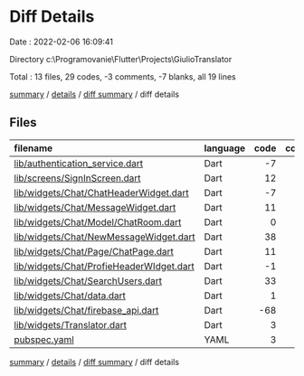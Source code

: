 # Diff Details

Date : 2022-02-06 16:09:41

Directory c:\Programovanie\Flutter\Projects\GiulioTranslator

Total : 13 files,  29 codes, -3 comments, -7 blanks, all 19 lines

[summary](results.md) / [details](details.md) / [diff summary](diff.md) / diff details

## Files
| filename | language | code | comment | blank | total |
| :--- | :--- | ---: | ---: | ---: | ---: |
| [lib/authentication_service.dart](/lib/authentication_service.dart) | Dart | -7 | 0 | 0 | -7 |
| [lib/screens/SignInScreen.dart](/lib/screens/SignInScreen.dart) | Dart | 12 | -1 | 0 | 11 |
| [lib/widgets/Chat/ChatHeaderWidget.dart](/lib/widgets/Chat/ChatHeaderWidget.dart) | Dart | -7 | 8 | 0 | 1 |
| [lib/widgets/Chat/MessageWidget.dart](/lib/widgets/Chat/MessageWidget.dart) | Dart | 11 | 0 | 0 | 11 |
| [lib/widgets/Chat/Model/ChatRoom.dart](/lib/widgets/Chat/Model/ChatRoom.dart) | Dart | 0 | 0 | 1 | 1 |
| [lib/widgets/Chat/NewMessageWidget.dart](/lib/widgets/Chat/NewMessageWidget.dart) | Dart | 38 | 0 | 3 | 41 |
| [lib/widgets/Chat/Page/ChatPage.dart](/lib/widgets/Chat/Page/ChatPage.dart) | Dart | 11 | 0 | 0 | 11 |
| [lib/widgets/Chat/ProfieHeaderWIdget.dart](/lib/widgets/Chat/ProfieHeaderWIdget.dart) | Dart | -1 | 0 | -1 | -2 |
| [lib/widgets/Chat/SearchUsers.dart](/lib/widgets/Chat/SearchUsers.dart) | Dart | 33 | 3 | 4 | 40 |
| [lib/widgets/Chat/data.dart](/lib/widgets/Chat/data.dart) | Dart | 1 | 1 | 0 | 2 |
| [lib/widgets/Chat/firebase_api.dart](/lib/widgets/Chat/firebase_api.dart) | Dart | -68 | -11 | -14 | -93 |
| [lib/widgets/Translator.dart](/lib/widgets/Translator.dart) | Dart | 3 | 0 | 0 | 3 |
| [pubspec.yaml](/pubspec.yaml) | YAML | 3 | -3 | 0 | 0 |

[summary](results.md) / [details](details.md) / [diff summary](diff.md) / diff details